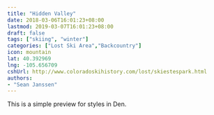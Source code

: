 ```yaml
---
title: "Hidden Valley"
date: 2018-03-06T16:01:23+08:00
lastmod: 2019-03-07T16:01:23+08:00
draft: false
tags: ["skiing", "winter"]
categories: ["Lost Ski Area","Backcountry"]
icon: mountain
lat: 40.392969
lng: -105.656709
cshUrl: http://www.coloradoskihistory.com/lost/skiestespark.html
authors:
- "Sean Janssen"
---
```


This is a simple preview for styles in Den.
